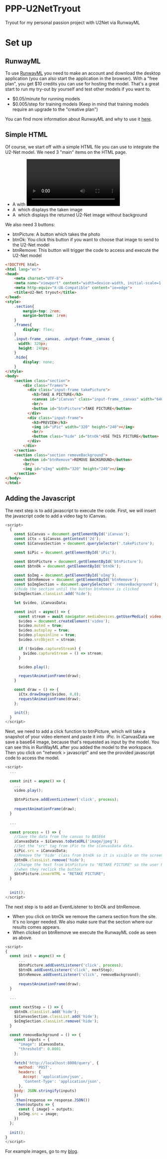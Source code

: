 # PPP-U2NetTryout
Tryout for my personal passion project with U2Net via RunwayML

# Set up
## RunwayML

To use <a href="https://runwayml.com/">RunwayML</a> you need to make an account and download the desktop application (you can also start the application in the browser). With a "free plan", you get $10 credits you can use for hosting the model. That's a great start to run my try-out by yourself and test other models if you want to. 

- $0.05/minute for running models
- $0.005/step for training models (Keep in mind that training models require an upgrade to the "creative plan")

You can find more information about RunwayML and why to use it <a href="https://dev.to/jochemstoel/runwayml-next-generation-machine-learning-for-creators-1b4p">here</a>. 

## Simple HTML
Of course, we start off with a simple HTML file you can use to integrate the U2-Net model. We need 3 "main" items on the HTML page.
- A <canvas> with <video> where your video will be shown
- A <img> which displays the taken image
- A <img> which displays the returned U2-Net image without background

We also need 3 buttons:
- btnPicture: A button which takes the photo
- btnOk: You click this button if you want to choose that image to send to the U2-Net model
- btnRemove: This button will trigger the code to access and execute the U2-Net model

``` html
<!DOCTYPE html>
<html lang="en">
<head>
    <meta charset="UTF-8">
    <meta name="viewport" content="width=device-width, initial-scale=1.0">
    <meta http-equiv="X-UA-Compatible" content="ie=edge">
    <title>U2-Net tryout</title>
</head>
<style>
    .section{
        margin-top: 2rem;
        margin-bottom: 1rem;
    }
    .frames{
        display: flex;
    }
    .input-frame__canvas, .output-frame__canvas {
      width: 320px;
      height: 240px;
    }
    .hide{
        display: none;
    }
</style>
<body>
    <section class="section">
        <div class="frames">
          <div class="input-frame takePicture">
            <h3>TAKE A PICTURE</h3>
            <canvas id="iCanvas" class="input-frame__canvas" width="640" height="480"></canvas>
            <br/>
            <button id="btnPicture">TAKE PICTURE</button>
          </div>
          <div class="input-frame">
            <h3>PREVIEW</h3>
            <img id="iPic" width="320" height="240"></img>
            <br/>
            <button class="hide" id="btnOk">USE THIS PICTURE</button>
          </div>
        </div>
    </section>
    <section class="section removeBackground">
        <button id="btnRemove">REMOVE BACKGROUND</button>
        <br/>
        <img id="oImg" width="320" height="240"></img>
    </section>
</body>
</html>
```

## Adding the Javascript
The next step is to add javascript to execute the code. First, we will insert the javascript code to add a video tag to iCanvas.

``` javascript
<script>
  {
    const $iCanvas = document.getElementById('iCanvas');
    const iCtx = $iCanvas.getContext('2d');
    const $iCanvasSection = document.querySelector('.takePicture');

    const $iPic = document.getElementById('iPic');

    const $btnPicture = document.getElementById('btnPicture');
    const $btnOk = document.getElementById('btnOk');

    const $oImg = document.getElementById('oImg');
    const $btnRemove = document.getElementById('btnRemove');
    const $oImgSection = document.querySelector('.removeBackground');
    //hide the section until the button btnRemove is clicked
    $oImgSection.classList.add('hide');

    let $video, iCanvasData;

    const init = async() => {
      const stream = await navigator.mediaDevices.getUserMedia({ video: true, audio: false });
      $video = document.createElement('video');
      $video.muted = true;
      $video.autoplay = true;
      $video.playsinline = true;
      $video.srcObject = stream;

      if (!$video.captureStream) {
        $video.captureStream = () => stream;
      }

      $video.play();

      requestAnimationFrame(draw);
    }

    const draw = () => {
      iCtx.drawImage($video, 0,0);
      requestAnimationFrame(draw);
    };

    init();
  }
</script>
```

Next, we need to add a click function to btnPicture, which will take a snapshot of your video element and paste it into <img> iPic. In iCanvasData we save a base64 image, because that's requested as input by the model. You can see this in RunWayML after you added the model to the workspace. Then you click on "network > javascript" and see the provided javascript code to access the model.

``` javascript
<script>
  ...
  
  const init = async() => {
    ...
    video.play();
    
    $btnPicture.addEventListener('click', process);
    
    requestAnimationFrame(draw);
  }
  
  ...
  
  const process = () => {
    //Save the data from the canvas to BASE64
    iCanvasData = $iCanvas.toDataURL('image/jpeg');
    //Set the "src" tag from iPic to the iCanvasData data.
    $iPic.src = iCanvasData;
    //Remove the 'hide' class from btnOk so it is visible on the screen
    $btnOk.classList.remove('hide');
    //Change the text from btnPicture to "RETAKE PICTURE" so the user knows they can retake the picture 
    //when they reclick the button
    $btnPicture.innerHTML = "RETAKE PICTURE";                   
  }
  
  
  init();
</script>
```

The next step is to add an EventListener to btnOk and btnRemove. 
- When you click on btnOk we remove the camera section from the site. It's no longer needed. We also make sure that the section where our results comes appears.
- When clicked on btnRemove we execute the RunwayML code as seen as above. 

``` javascript
<script>
{
  const init = async() => {
      ...
      $btnPicture.addEventListener('click', process);
      $btnOk.addEventListener('click', nextStep);
      $btnRemove.addEventListener('click', removeBackground);
    
      requestAnimationFrame(draw);
  }
  
  ...
  
  const nextStep = () => {
    $btnOk.classList.add('hide');
    $iCanvasSection.classList.add('hide');
    $oImgSection.classList.remove('hide');
  }
  
  const removeBackground = () => {
    const inputs = {
      "image": iCanvasData,
      "threshold": 0.0001
    };
    
    fetch('http://localhost:8000/query', {
      method: 'POST',
      headers: {
        Accept: 'application/json',
        'Content-Type': 'application/json',
      },
    body: JSON.stringify(inputs)
    })
    .then(response => response.JSON())
    .then(outputs => {
      const { image} = outputs;
      $oImg.src = image;
    })
  };
  
  init();
}
</script>
```
For example images, go to my <a href="http://elkedejonckere.wixsite.com/ppproject">blog</a>.
